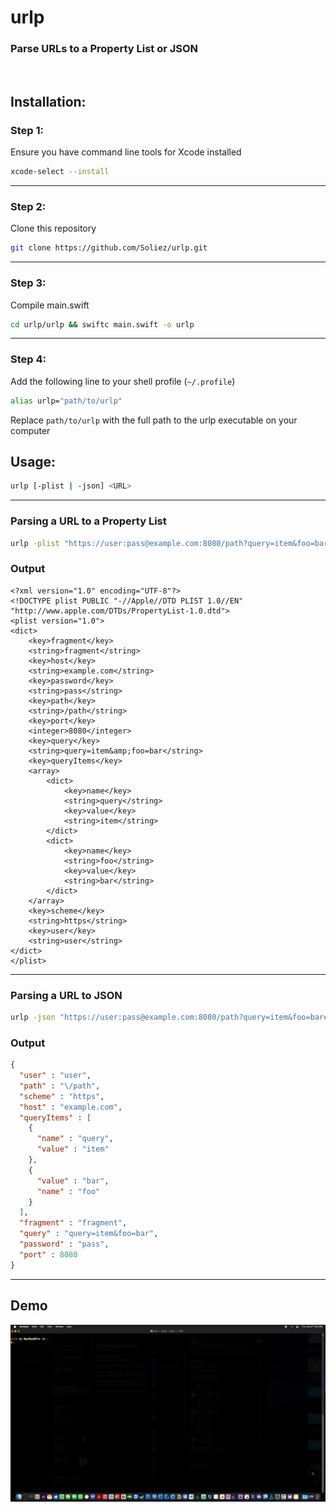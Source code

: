 # urlp

### Parse URLs to a Property List or JSON

<br> 

## Installation:

### Step 1:
Ensure you have command line tools for Xcode installed
```bash
xcode-select --install
```
---

### Step 2:
Clone this repository
```bash
git clone https://github.com/Soliez/urlp.git
```
---
### Step 3:
Compile main.swift
```bash
cd urlp/urlp && swiftc main.swift -o urlp
```
---
### Step 4:
Add the following line to your shell profile (`~/.profile`)
```bash
alias urlp="path/to/urlp"
```
Replace `path/to/urlp` with the full path to the urlp executable on your computer

## Usage:
```bash
urlp [-plist | -json] <URL>
```
---
### Parsing a URL to a Property List
```bash
urlp -plist "https://user:pass@example.com:8080/path?query=item&foo=bar#fragment"
```

### Output
```plist
<?xml version="1.0" encoding="UTF-8"?>
<!DOCTYPE plist PUBLIC "-//Apple//DTD PLIST 1.0//EN" "http://www.apple.com/DTDs/PropertyList-1.0.dtd">
<plist version="1.0">
<dict>
	<key>fragment</key>
	<string>fragment</string>
	<key>host</key>
	<string>example.com</string>
	<key>password</key>
	<string>pass</string>
	<key>path</key>
	<string>/path</string>
	<key>port</key>
	<integer>8080</integer>
	<key>query</key>
	<string>query=item&amp;foo=bar</string>
	<key>queryItems</key>
	<array>
		<dict>
			<key>name</key>
			<string>query</string>
			<key>value</key>
			<string>item</string>
		</dict>
		<dict>
			<key>name</key>
			<string>foo</string>
			<key>value</key>
			<string>bar</string>
		</dict>
	</array>
	<key>scheme</key>
	<string>https</string>
	<key>user</key>
	<string>user</string>
</dict>
</plist>
```
---

### Parsing a URL to JSON
```bash
urlp -json "https://user:pass@example.com:8080/path?query=item&foo=bar#fragment"
```

### Output
```json
{
  "user" : "user",
  "path" : "\/path",
  "scheme" : "https",
  "host" : "example.com",
  "queryItems" : [
    {
      "name" : "query",
      "value" : "item"
    },
    {
      "value" : "bar",
      "name" : "foo"
    }
  ],
  "fragment" : "fragment",
  "query" : "query=item&foo=bar",
  "password" : "pass",
  "port" : 8080
}
```
---

## Demo
![Demonstration](media/demo.gif)